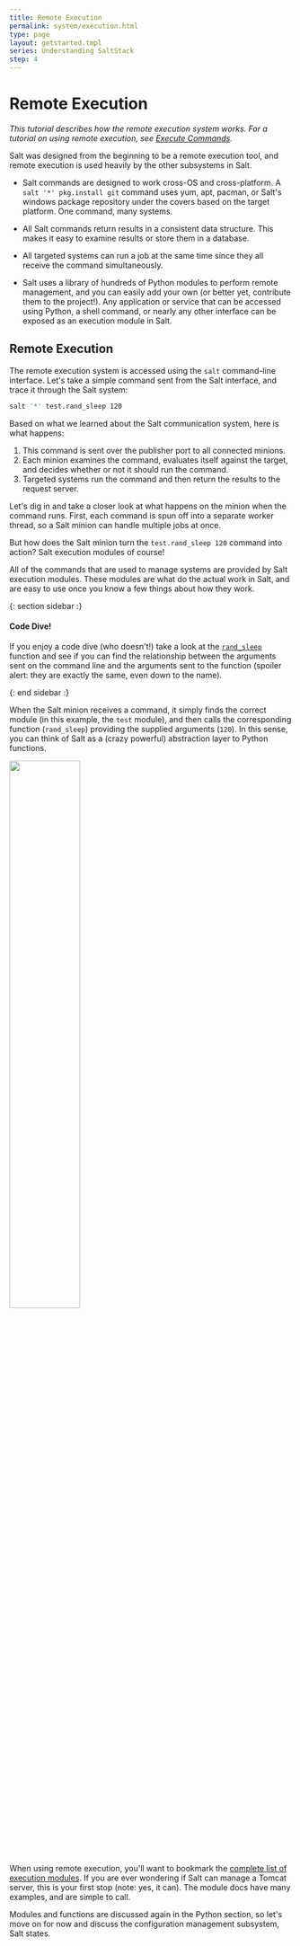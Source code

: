 ```yaml
---
title: Remote Execution
permalink: system/execution.html
type: page
layout: getstarted.tmpl
series: Understanding SaltStack
step: 4
---
```


# Remote Execution

*This tutorial describes how the remote execution system works. For a tutorial on using remote execution, see [Execute Commands](/en/getstarted/fundamentals/remotex.html).*

Salt was designed from the beginning to be a remote execution tool, and remote execution is used heavily by the other subsystems in Salt. 

- Salt commands are designed to work cross-OS and cross-platform. A `salt '*' pkg.install git` command uses yum, apt, pacman, or Salt's windows package repository under the covers based on the target platform. One command, many systems.

- All Salt commands return results in a consistent data structure. This makes it easy to examine results or store them in a database.

- All targeted systems can run a job at the same time since they all receive the command simultaneously.

- Salt uses a library of hundreds of Python modules to perform remote management, and you can easily add your own (or better yet, contribute them to the project!). Any application or service that can be accessed using Python, a shell command, or nearly any other interface can be exposed as an execution module in Salt.

## Remote Execution

The remote execution system is accessed using the `salt` command-line interface. Let's take a simple command sent from the Salt interface, and trace it through the Salt system:

``` bash
salt '*' test.rand_sleep 120
```

Based on what we learned about the Salt communication system, here is what happens:

1. This command is sent over the publisher port to all connected minions.
2. Each minion examines the command, evaluates itself against the target, and decides whether or not it should run the command.
3. Targeted systems run the command and then return the results to the request server.

Let's dig in and take a closer look at what happens on the minion when the command runs. First, each command is spun off into a separate worker thread, so a Salt minion can handle multiple jobs at once.

But how does the Salt minion turn the `test.rand_sleep 120` command into action? Salt execution modules of course!

All of the commands that are used to manage systems are provided by Salt execution modules. These modules are what do the actual work in Salt, and are easy to use once you know a few things about how they work.

{: section sidebar :}

#### Code Dive!

If you enjoy a code dive (who doesn't!) take a look at the [`rand_sleep`](https://github.com/saltstack/salt/blob/develop/salt/modules/test.py#L139) function and see if you can find the relationship between the arguments sent on the command line and the arguments sent to the function (spoiler alert: they are exactly the same, even down to the name).

{: end sidebar :}

When the Salt minion receives a command, it simply finds the correct module (in this example, the `test` module), and then calls the corresponding function (`rand_sleep`) providing the supplied arguments (`120`). In this sense, you can think of Salt as a (crazy powerful) abstraction layer to Python functions.

<img width="50%" class="imgcenter" src="{{ conf.images }}/cmd-syntax2.png">

When using remote execution, you'll want to bookmark the [complete list of execution modules](https://docs.saltstack.com/en/latest/ref/modules/all/index.html). If you are ever wondering if Salt can manage a Tomcat server, this is your first stop (note: yes, it can). The module docs have many examples, and are simple to call.

Modules and functions are discussed again in the Python section, so let's move on for now and discuss the configuration management subsystem, Salt states.

